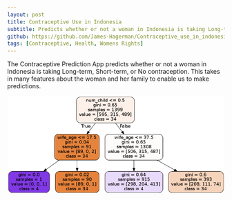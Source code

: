 ```yaml
---
layout: post
title: Contraceptive Use in Indonesia
subtitle: Predicts whether or not a woman in Indonesia is taking Long-term, Short-term, or No contraception.
github: https://github.com/James-Hagerman/Contraceptive_use_in_indonesia
tags: [Contraceptive, Health, Womens Rights]
---
```


The Contraceptive Prediction App predicts whether or not a woman in Indonesia is taking Long-term, Short-term, or No contraception. This takes in many features about the woman and her family to enable us to make predictions.

![](/assets/img/contra-tree.png)

